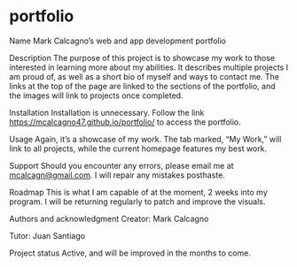 # portfolio
Name
Mark Calcagno’s web and app development portfolio


Description
The purpose of this project is to showcase my work to those interested in learning more about my abilities.  It describes multiple projects I am proud of, as well as a short bio of myself and ways to contact me.  The links at the top of the page are linked to the sections of the portfolio, and the images will link to projects once completed.


Installation
Installation is unnecessary.  Follow the link  https://mcalcagno47.github.io/portfolio/ to access the portfolio.


Usage
Again, it’s a showcase of my work.  The tab marked, “My Work,” will link to all projects, while the current homepage features my best work.  


Support
Should you encounter any errors, please email me at mcalcagn@gmail.com.  I will repair any mistakes posthaste.


Roadmap
This is what I am capable of at the moment, 2 weeks into my program.  I will be returning regularly to patch and improve the visuals.


Authors and acknowledgment
Creator: Mark Calcagno

Tutor: Juan Santiago


Project status
Active, and will be improved in the months to come.


